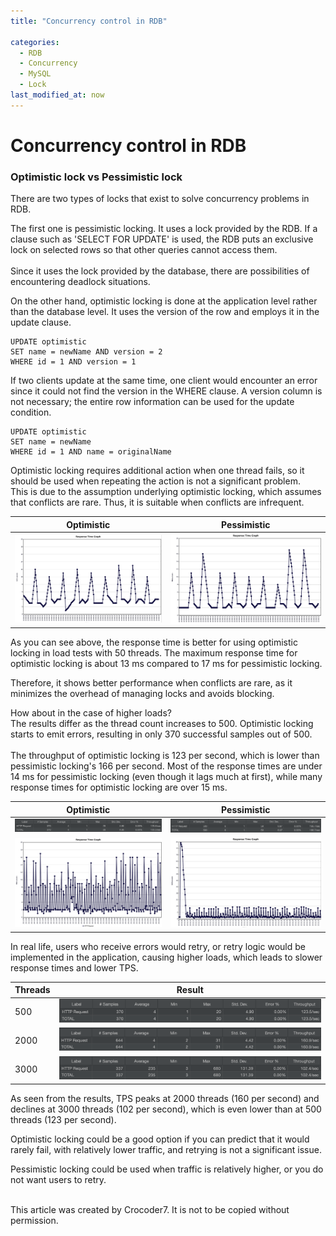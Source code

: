 ```yaml
---
title: "Concurrency control in RDB"

categories: 
  - RDB
  - Concurrency
  - MySQL
  - Lock
last_modified_at: now
---
```

# Concurrency control in RDB
### Optimistic lock vs Pessimistic lock

There are two types of locks that exist to solve concurrency problems in RDB.

The first one is pessimistic locking. It uses a lock provided by the RDB. If a clause such as 'SELECT FOR UPDATE' is used, the RDB puts an exclusive lock on selected rows so that other queries cannot access them. <br/><br/>
Since it uses the lock provided by the database, there are possibilities of encountering deadlock situations.

On the other hand, optimistic locking is done at the application level rather than the database level. It uses the version of the row and employs it in the update clause.

```
UPDATE optimistic
SET name = newName AND version = 2
WHERE id = 1 AND version = 1
```

If two clients update at the same time, one client would encounter an error since it could not find the version in the WHERE clause. A version column is not necessary; the entire row information can be used for the update condition.

```
UPDATE optimistic
SET name = newName 
WHERE id = 1 AND name = originalName
```

Optimistic locking requires additional action when one thread fails, so it should be used when repeating the action is not a significant problem. <br/>
This is due to the assumption underlying optimistic locking, which assumes that conflicts are rare. Thus, it is suitable when conflicts are infrequent.

| Optimistic  | Pessimistic |
| ------------- | ------------- |
| ![OpRes50](/assets/images/OpResTime50.png)  | ![PeRes50](/assets/images/PeResTime50.png)  |


As you can see above, the response time is better for using optimistic locking in load tests with 50 threads. The maximum response time for optimistic locking is about 13 ms compared to 17 ms for pessimistic locking.

Therefore, it shows better performance when conflicts are rare, as it minimizes the overhead of managing locks and avoids blocking.

How about in the case of higher loads? <br/> 
The results differ as the thread count increases to 500. Optimistic locking starts to emit errors, resulting in only 370 successful samples out of 500. <br/><br/>
The throughput of optimistic locking is 123 per second, which is lower than pessimistic locking's 166 per second. Most of the response times are under 14 ms for pessimistic locking (even though it lags much at first), while many response times for optimistic locking are over 15 ms.

| Optimistic  | Pessimistic |
| ------------- | ------------- |
| ![Op500](/assets/images/Op500.png)  | ![Pe500](/assets/images/Pe500.png)  |
| ![OpRes500](/assets/images/OpResTime500.png)  | ![PeRes500](/assets/images/PeResTime500.png)  |

In real life, users who receive errors would retry, or retry logic would be implemented in the application, causing higher loads, which leads to slower response times and lower TPS.

| Threads  | Result |
| ------------- | ------------- |
| 500  | ![Op500](/assets/images/Op500.png)  |
| 2000  | ![Op2000](/assets/images/Op2000.png)  |
| 3000  | ![Op3000](/assets/images/Op3000.png)  |

As seen from the results, TPS peaks at 2000 threads (160 per second) and declines at 3000 threads (102 per second), which is even lower than at 500 threads (123 per second).

Optimistic locking could be a good option if you can predict that it would rarely fail, with relatively lower traffic, and retrying is not a significant issue.

Pessimistic locking could be used when traffic is relatively higher, or you do not want users to retry. <br/><br/>

This article was created by Crocoder7. It is not to be copied without permission.
